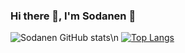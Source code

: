 ### Hi there 👋, I'm Sodanen 👋


![Sodanen GitHub stats](https://github-readme-stats.vercel.app/api?username=VRSoda&theme=dark&show_icons=true)\n
[![Top Langs](https://github-readme-stats.vercel.app/api/top-langs/?username=VRSoda&layout=compact)](https://github.com/anuraghazra/github-readme-stats)
